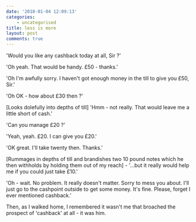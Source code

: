 ```yaml
---
date: '2010-01-04 12:09:13'
categories:
    - uncategorised
title: less is more
layout: post
comments: true
---
```


'Would you like any cashback today at all, Sir ?'

'Oh yeah. That would be handy. &pound;50 - thanks.'

'Oh I'm awfully sorry. I haven't got enough money in the till to give
you &pound;50, Sir.'

'Oh OK - how about &pound;30 then ?'

[Looks dolefully into depths of till] 'Hmm - not really. That would
leave me a little short of cash.'

'Can you manage &pound;20 ?'

'Yeah, yeah.  &pound;20. I can give you &pound;20.'

'OK great. I'll take twenty then. Thanks.'

[Rummages in depths of till and brandishes two 10 pound notes which he
then withholds by holding them out of my reach] - '...but it really
would help me if you could just take &pound;10.'

'Oh - wait. No problem. It really doesn't matter. Sorry to mess you
about. I'll just go to the cashpoint outside to get some money. It's
fine. Please, forget I ever mentioned cashback.'

Then, as I walked home, I remembered it wasn't me that broached the
prospect of 'cashback' at all - it was him.
